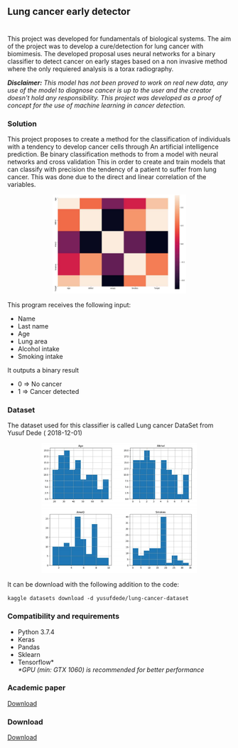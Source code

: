 ## Lung cancer early detector
#
This project was developed for fundamentals of biological systems. The aim of the project was to develop a cure/detection for lung cancer with biomimesis. The developed proposal uses neural networks for a binary classifier to detect cancer on early stages based on a non invasive method where the only requiered analysis is a torax radiography.</br>

_***Disclaimer:*** This model has not been proved to work on real new data, any use of the model to diagnose cancer is up to the user and the creator doesn't hold any responsibility. This project was developed as a proof of concept for the use of machine learning in cancer detection._
### Solution
This project proposes to create a method for
the classification of individuals with a tendency
to develop cancer cells through
An artificial intelligence prediction. Be
binary classification methods to
from a model with neural networks and
cross validation This in order to create and
train models that can classify with
precision the tendency of a patient to
suffer from lung cancer. This was done due to the direct and linear correlation of the variables.

<p align="center">
<img src="./heatmap.png" width="300">
</p>



This program receives the following input:
- Name
- Last name
- Age
- Lung area
- Alcohol intake
- Smoking intake

It outputs a binary result
- 0 => No cancer
- 1 => Cancer detected


### Dataset
The dataset used for this classifier is called Lung cancer DataSet from Yusuf Dede (
2018-12-01)</br>
<p align="center">
<img src="./graphs.png" width="350">
</p>

It can be download with the following addition to the code:
```
kaggle datasets download -d yusufdede/lung-cancer-dataset
```

### Compatibility and requirements
- Python 3.7.4
- Keras
- Pandas
- Sklearn
- Tensorflow*</br>
_*GPU (min: GTX 1060) is recommended for better performance_

### Academic paper
[Download](Predicción_de_tendencia_al_desarrollo_de_células_cancerosas_con_inteligencia_artificial.pdf)
### Download
[Download](binaryclassify.py)